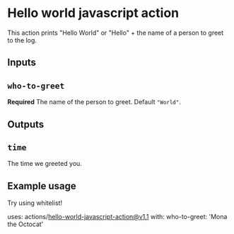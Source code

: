 # Hello world javascript action

This action prints "Hello World" or "Hello" + the name of a person to greet to the log.

## Inputs

## `who-to-greet`

**Required** The name of the person to greet. Default `"World"`.

## Outputs

## `time`

The time we greeted you.

## Example usage

Try using whitelist!

uses: actions/hello-world-javascript-action@v1.1
with:
  who-to-greet: 'Mona the Octocat'
